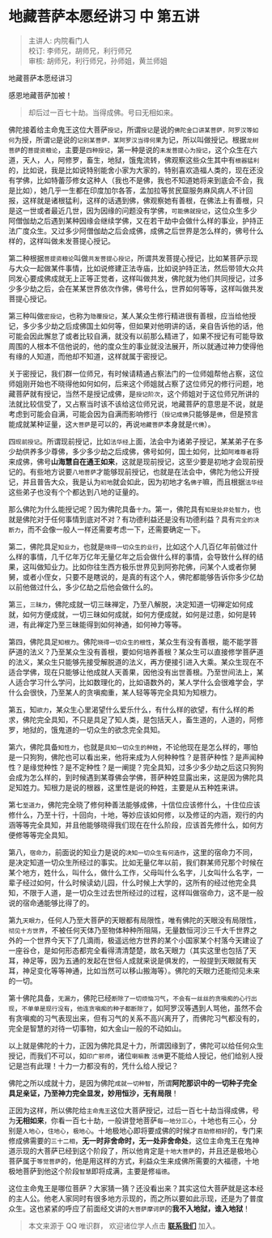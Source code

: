 # 地藏菩萨本愿经讲习 中 第五讲

> 主讲人: 内院看门人 <br />
> 校订: 李师兄，胡师兄，利行师兄 <br />
> 审核: 胡师兄，利行师兄，孙师姐，黄兰师姐 <br />

地藏菩萨本愿经讲习

感恩地藏菩萨加被！

> 却后过一百七十劫。当得成佛。号曰无相如来。

佛陀接着给主命鬼王这位大菩萨`授记`，所谓`授记`是说的`佛陀金口讲某菩萨，阿罗汉等如何`为授，所谓`记`是说的`记别某菩萨，某阿罗汉当得何果`为记，所以叫做授记。根据`龙树菩萨`的`菩提资粮论`，主要是`四种授记`，第一种是说的`未发菩提心为授记`，这个众生在六道，天人，人，阿修罗，畜生，地狱，饿鬼流转，佛观察这些众生其中有`根器猛利`的，比如说，我是比如说特别能舍小家为大家的，特别喜欢造福人类的，现在还没有学佛，比如特蕾莎修女这种人（我也不是佛，我也不知道她将来到底会不会，我是比如），她几乎一生都在印度加尔各答，孟加拉等贫民窟服务麻风病人不计回报，这样就是诸根猛利，这样的话遇到佛，佛观察她有善根，在佛法上有善根，只是这一世或者最近几世，因为因缘的问题没有学佛，`可能佛就授记`，这位众生多少阿僧伽劫之后遇到某种因缘会继续学佛，又在若干劫中会做什么样的事业，护持正法广度众生。又过多少阿僧伽劫之后会成佛，成佛之后世界是怎么样的，佛号什么样的，这样叫做未发菩提心授记。

第二种根据`菩提资粮论`叫做`共发菩提心授记`，所谓共发菩提心授记，比如某菩萨示现与大众一起做某件事情，比如说修建正法寺庙，比如说护持正法，然后带领大众共同发心要成佛成就无上正等正觉者，这样叫做共发，佛陀就为他们共同授记，过多少多少劫之后，会在某某世界依次作佛，佛号什么，世界如何等等，这样叫做共发菩提心授记。

第三种叫做`密授记`，也称为`隐覆授记`，某人某众生修行精进很有善根，应当给他授记，多少多少劫之后成佛国土如何等，但如果对他明讲的话，亲自告诉他的话，他可能会因此懈怠了或者比较自满，就没有以前那么精进了，如果不授记有可能导致周围的人根本不信他说的，他的度众生的事业就没法展开，所以就通过神力使得他有缘的人知道，而他却不知道，这样就属于密授记。

关于密授记，我们群一位师兄，有时候请精通占察法门的一位师姐帮他占察，这位师姐刚开始也不晓得他如何如何，后来这个师姐就占察了这位师兄的修行问题，地藏菩萨就有授记，当然不是授记成佛，是`授记阶次`，这个师姐对于这位师兄所讲的法就比较信受了，又占察当时该不该给这位师兄说，地藏菩萨的意思是不说，就是考虑到可能会自满，可能会因为自满而影响修行（`授记成佛`只能够是`佛`，但是预言能成就某种证量，这`大菩萨`是可以的，再说`地藏菩萨`本身就是`代佛`）。

四`现前授记`。所谓现前授记，比如`法华经`上面，法会中为诸弟子授记，某某弟子在多少劫供养多少尊佛，多少多少劫之后成佛，佛号如何，国土如何，比如`阿难尊者`将来成佛，佛号**山海慧自在通王如来**，这就是现前授记，这至少要是初地才会现前授记的。有些地方说要`八地菩萨`才能够现前授记，也就是在法会中，佛陀为他公开授记，并且普告大众，我是认为`初地`就会如此，因为初地才名`佛子`嘛，而且根据`法华经`这些弟子也没有个个都达到八地的证量的。

那么佛陀为什么能授记呢？因为佛陀具备`十力`。第一，佛陀具有`知是处非处智力`，也就是佛陀对于任何事情到底对不对？有功德利益还是没有功德利益？具有`完全的决断力`，而不会像一般人一样还需要考虑一下，还需要确定一下。

第二，佛陀具足`知业力`，也就是`晓得一切众生的业行`，比如这个人几百亿年前做过什么样的事情，几千亿年万亿年无量亿年之后会做什么样的事情，会导致什么样的结果，这叫做知业力。比如你往生西方极乐世界见到阿弥陀佛，问某个人或者你舅舅，或者小侄女，只要不是瞎说的，是真的有这个人，佛陀都能够告诉你多少亿劫以前他做过什么，多少亿劫之后他会做什么的。

第三，`三昧力`，佛陀成就一切三昧禅定，乃至八解脱，决定知道一切禅定如何成就，如何方便成就，一切三昧如何成就，如何方便成就，如何是过患，如何是转进，有此禅定乃至三昧能得到如何神通，如何神力等等。

第四，佛陀具足`知根力`。佛陀`晓得一切众生的根性`，某众生有没有善根，能不能学菩萨道的法义？乃至某众生没有善根，要如何培养善根？某众生可以直接修学菩萨道的法义，某众生只能够先接受解脱道的法义，再方便接引进入大乘。某众生现在不适合学佛，现在只能够让他成就人天善果，因他没有出世善根。乃至世间法上，某人适合学习什么学问，比如数理化的，比如语数外的，某人学什么会很难学会，学什么会很快，乃至某人的贪嗔痴重，某人轻等等完全具知为知根力。

第五，知`欲力`，某众生心里渴望什么爱乐什么，有什么样的欲望，有什么样的希求，佛陀完全具知，不只是具足了知人类，是包括天人，畜生道的，人道的，阿修罗，地狱的，饿鬼道的一切众生的欲念完全具知。

第六，佛陀具备`知性力`，也就是`具知一切众生的种姓`，不论他现在是怎么样的，哪怕是一只狗狗，佛陀也可以看出来，他将来成为人何种种性？是菩萨种性？是声闻种性？是缘觉种性？是不定种性？是一阐提？完全具知，过多少多少劫之后这只狗狗会成为怎么样的，到时候遇到某尊佛会学佛，菩萨种姓显露出来，这是因为佛陀具足知姓力。知根力是说的根器，这里性是说的种姓，主要是从五种姓来讲。

第七`至道力`，佛陀完全晓了修何种善法能够成佛，十信位应该修什么，十住位应该修什么，乃至十行，十回向，十地，等妙应该如何修，以及修证的内涵，观行的内涵等等完全具知，并且他能够晓得我们现在在什么阶段，应该首先修什么，如何方便修等等完全具知。

第八，`宿命力`，前面说的知业力是说的`决知一切众生有何造作`，这里的宿命力不同，是决定知道一切众生所经过的事实。比如无量亿年以前，我们群某师兄那个时候在某个地方，姓什么，叫什么，做什么工作，父母叫什么名字，儿女叫什么名字，一辈子经过如何，什么时候读幼儿园，什么时候上大学的，这所有的经过他完全具知，不限于人道，是一切众生过去世所经过的过程，这样叫做宿命力，这不是一般说的宿命通能够比得了的。

第九`天眼力`，任何人乃至大菩萨的天眼都有局限性，唯有佛陀的天眼没有局限性，`彻见十方世界`，不被任何天体乃至物体种种所阻隔，无量数恒河沙三千大千世界之外的一个世界今天下了几滴雨，极遥远他方世界的某个小国家某个村落今天建设了一座谷仓，是如何形态都完全看得清清楚楚，故名天眼力（其实这里也包括了天耳，神足等，因为五通的发起在世俗人成就来说是俱发的，一般提到天眼就有天耳，神足变化等等神通，比如当然可以移山搬海等）。佛陀的天眼力还能彻见未来的一切。

第十佛陀具备，`无漏力`，佛陀已经`断除了一切烦恼习气`，`不会有一丝丝的贪嗔痴的心行出现`，`不单单是现行没有`，`他连贪嗔痴的种子都断除了`，如阿罗汉等遇到人骂他，虽然不会有贪嗔痴的习气表现出来，但有习气的关系不高兴离开了，而佛陀习气都没有的，完全是智慧的对待一切事物，如大金山一般的不动如山。

以上就是佛陀的十力，正因为佛陀具足十力，所谓因缘到了，佛陀可以给任何众生授记，而我们不可以，如`印广邪师`，诸位`喇嘛教` `活佛`更不能给人授记，他们给别人授记是岂有此理！十力一力都没有的，凭什么给人授记？

佛陀之所以成就十力，是因为佛陀`成就一切种智`，所谓**阿陀那识中的一切种子完全具足亲证，乃至神力完全显发，妙用恒沙，无有局限**！

正因为这样，所以佛陀给`主命鬼王`这位大菩萨授记，过后一百七十劫当得成佛，号为**无相如来**，你看一百七十劫，一般讲登地菩萨`每一地分三心`，十地也有三心，分别是`入地心`，`住地心`，`极地心`。十地极地心即将要成佛的时候才`百劫修相好`的，专门来修成佛需要的`三十二相`，**无一时非舍命时，无一处非舍命处**，这位主命鬼王在鬼神道示现的大菩萨已经到这个阶段了，所以他肯定是`十地大菩萨`的，并且还是极地心菩萨属于`等觉菩萨`的，他是用这样的方式，利益众生来成佛所需要的大福德，十地极地菩萨到他这个阶段`智慧`即将成满，主要是修`福德`。

这位主命鬼王是哪位菩萨？大家猜一猜？还没看出来？其实这位大菩萨就是这本经的主人公。他老人家同时有很多地方示现的，而之所以要如此示现，还是为了普度众生。这也紧紧的呼应了前面经文讲的`大菩萨摩诃萨`的**我不入地狱，谁入地狱**！

> 本文来源于 QQ 唯识群， 欢迎诸位学人点击 **[联系我们](https://mp.weixin.qq.com/s/lZCfWjmLjgNR165Tx4_bCQ)** 加入。
